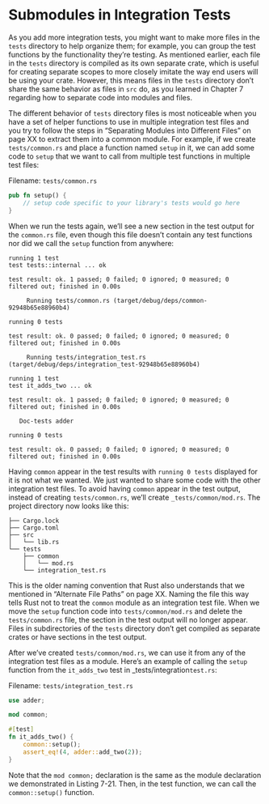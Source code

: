 # Submodules in Integration Tests

As you add more integration tests, you might want to make more files in the
`tests` directory to help organize them; for example, you can group the test
functions by the functionality they’re testing. As mentioned earlier, each file
in the `tests` directory is compiled as its own separate crate, which is useful
for creating separate scopes to more closely imitate the way end users will be
using your crate. However, this means files in the `tests` directory don’t
share the same behavior as files in `src` do, as you learned in Chapter 7
regarding how to separate code into modules and files.

The different behavior of `tests` directory files is most noticeable when you
have a set of helper functions to use in multiple integration test files and
you try to follow the steps in “Separating Modules into Different Files” on
page XX to extract them into a common module. For example, if we create
`tests/common.rs` and place a function named `setup` in it, we can add some
code to `setup` that we want to call from multiple test functions in multiple
test files:

Filename: `tests/common.rs`

```rust
pub fn setup() {
    // setup code specific to your library's tests would go here
}
```

When we run the tests again, we’ll see a new section in the test output for the
`common.rs` file, even though this file doesn’t contain any test functions nor
did we call the `setup` function from anywhere:

```
running 1 test
test tests::internal ... ok

test result: ok. 1 passed; 0 failed; 0 ignored; 0 measured; 0
filtered out; finished in 0.00s

     Running tests/common.rs (target/debug/deps/common-
92948b65e88960b4)

running 0 tests

test result: ok. 0 passed; 0 failed; 0 ignored; 0 measured; 0
filtered out; finished in 0.00s

     Running tests/integration_test.rs
(target/debug/deps/integration_test-92948b65e88960b4)

running 1 test
test it_adds_two ... ok

test result: ok. 1 passed; 0 failed; 0 ignored; 0 measured; 0
filtered out; finished in 0.00s

   Doc-tests adder

running 0 tests

test result: ok. 0 passed; 0 failed; 0 ignored; 0 measured; 0
filtered out; finished in 0.00s
```

Having `common` appear in the test results with `running 0 tests` displayed for
it is not what we wanted. We just wanted to share some code with the other
integration test files. To avoid having `common` appear in the test output,
instead of creating `tests/common.rs`, we’ll create `_tests/common/mod.rs`. The
project directory now looks like this:

```
├── Cargo.lock
├── Cargo.toml
├── src
│   └── lib.rs
└── tests
    ├── common
    │   └── mod.rs
    └── integration_test.rs
```

This is the older naming convention that Rust also understands that we
mentioned in “Alternate File Paths” on page XX. Naming the file this way tells
Rust not to treat the `common` module as an integration test file. When we move
the `setup` function code into `tests/common/mod.rs` and delete the
`tests/common.rs` file, the section in the test output will no longer appear.
Files in subdirectories of the `tests` directory don’t get compiled as separate
crates or have sections in the test output.

After we’ve created `tests/common/mod.rs`, we can use it from any of the
integration test files as a module. Here’s an example of calling the `setup`
function from the `it_adds_two` test in \_tests/integration`test.rs`:

Filename: `tests/integration_test.rs`

```rust
use adder;

mod common;

#[test]
fn it_adds_two() {
    common::setup();
    assert_eq!(4, adder::add_two(2));
}
```

Note that the `mod common;` declaration is the same as the module declaration
we demonstrated in Listing 7-21. Then, in the test function, we can call the
`common::setup()` function.
